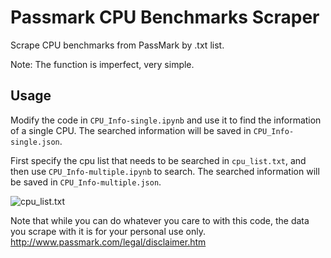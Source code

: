 # Passmark CPU Benchmarks Scraper
Scrape CPU benchmarks from PassMark by .txt list.

Note: The function is imperfect, very simple.


## Usage

Modify the code in ```CPU_Info-single.ipynb``` and use it to find the information of a single CPU. The searched information will be saved in ```CPU_Info-single.json```.

First specify the cpu list that needs to be searched in ```cpu_list.txt```, and then use ```CPU_Info-multiple.ipynb``` to search. The searched information will be saved in ```CPU_Info-multiple.json```.

![cpu_list.txt](https://photo.weibo.com/1787564001/photos/large/photo_id/4490455847928411/album_id/4314904294248814)

Note that while you can do whatever you care to with this code, the data you scrape with it is for your personal use only.
http://www.passmark.com/legal/disclaimer.htm
